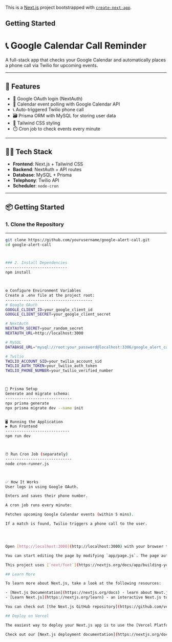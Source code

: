 This is a [Next.js](https://nextjs.org) project bootstrapped with [`create-next-app`](https://github.com/vercel/next.js/tree/canary/packages/create-next-app).

## Getting Started

# 📞 Google Calendar Call Reminder

A full-stack app that checks your Google Calendar and automatically places a phone call via Twilio for upcoming events.

---

## 🚀 Features

- 🔐 Google OAuth login (NextAuth)
- 📅 Calendar event polling with Google Calendar API
- 📞 Auto-triggered Twilio phone call
- 🗃️ Prisma ORM with MySQL for storing user data
- 🎨 Tailwind CSS styling
- ⏱️ Cron job to check events every minute

---

## 🧑‍💻 Tech Stack

- **Frontend**: Next.js + Tailwind CSS
- **Backend**: NextAuth + API routes
- **Database**: MySQL + Prisma
- **Telephony**: Twilio API
- **Scheduler**: `node-cron`

---

## 📦 Getting Started

### 1. Clone the Repository
---------------------------
```bash
git clone https://github.com/yourusername/google-alert-call.git
cd google-alert-call



### 2. Install Dependencies
---------------------------
npm install



⚙️ Configure Environment Variables
Create a .env file at the project root:
--------------------------------------
# Google OAuth
GOOGLE_CLIENT_ID=your_google_client_id
GOOGLE_CLIENT_SECRET=your_google_client_secret

# NextAuth
NEXTAUTH_SECRET=your_random_secret
NEXTAUTH_URL=http://localhost:3000

# MySQL
DATABASE_URL="mysql://root:your_password@localhost:3306/google_alert_call"

# Twilio
TWILIO_ACCOUNT_SID=your_twilio_account_sid
TWILIO_AUTH_TOKEN=your_twilio_auth_token
TWILIO_PHONE_NUMBER=your_twilio_verified_number



🔧 Prisma Setup
Generate and migrate schema:
-----------------------------
npx prisma generate
npx prisma migrate dev --name init


🖥️ Running the Application
▶️ Run Frontend
----------------------------
npm run dev



⏰ Run Cron Job (separately)
-----------------------------
node cron-runner.js



✅ How It Works
User logs in using Google OAuth.

Enters and saves their phone number.

A cron job runs every minute:

Fetches upcoming Google Calendar events (within 5 mins).

If a match is found, Twilio triggers a phone call to the user.




Open [http://localhost:3000](http://localhost:3000) with your browser to see the result.

You can start editing the page by modifying `app/page.js`. The page auto-updates as you edit the file.

This project uses [`next/font`](https://nextjs.org/docs/app/building-your-application/optimizing/fonts) to automatically optimize and load [Geist](https://vercel.com/font), a new font family for Vercel.

## Learn More

To learn more about Next.js, take a look at the following resources:

- [Next.js Documentation](https://nextjs.org/docs) - learn about Next.js features and API.
- [Learn Next.js](https://nextjs.org/learn) - an interactive Next.js tutorial.

You can check out [the Next.js GitHub repository](https://github.com/vercel/next.js) - your feedback and contributions are welcome!

## Deploy on Vercel

The easiest way to deploy your Next.js app is to use the [Vercel Platform](https://vercel.com/new?utm_medium=default-template&filter=next.js&utm_source=create-next-app&utm_campaign=create-next-app-readme) from the creators of Next.js.

Check out our [Next.js deployment documentation](https://nextjs.org/docs/app/building-your-application/deploying) for more details.
